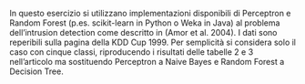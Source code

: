 In questo esercizio si utilizzano implementazioni disponibili di Perceptron e Random Forest (p.es. scikit-learn in Python o
Weka in Java) al problema dell’intrusion detection come descritto in (Amor et al. 2004). I dati sono reperibili sulla pagina
della KDD Cup 1999. Per semplicità si considera solo il caso con cinque classi, riproducendo i risultati delle
tabelle 2 e 3 nell’articolo ma sostituendo Perceptron a Naive Bayes e Random Forest a Decision Tree.
